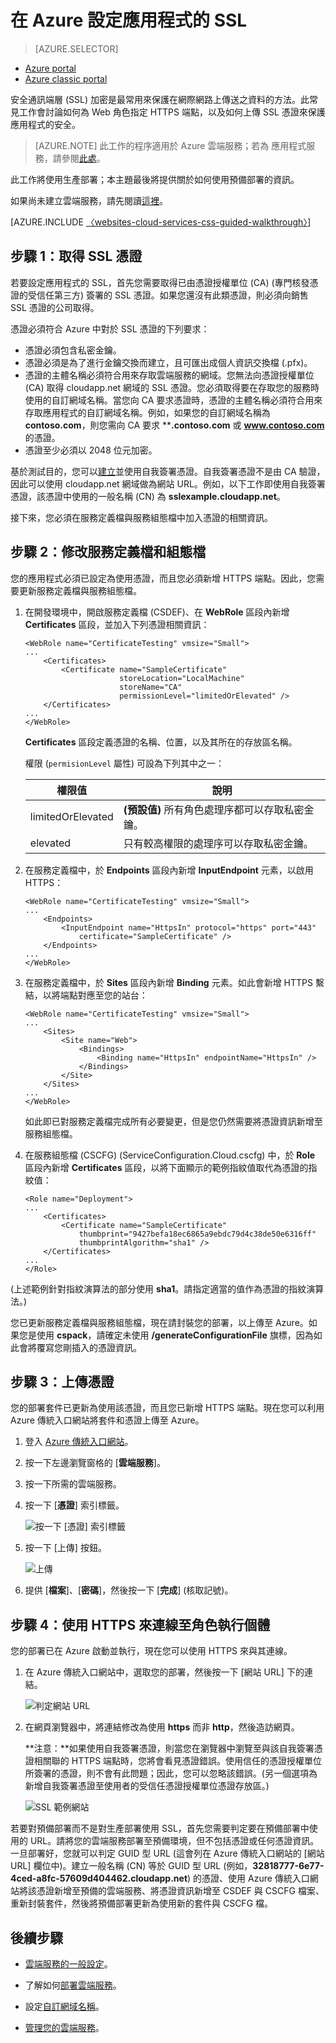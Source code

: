 <properties 
	pageTitle="設定雲端服務的 SSL (傳統) | Microsoft Azure" 
	description="了解如何為 Web 角色指定 HTTPS 端點，以及如何上傳 SSL 憑證來保護應用程式的安全。" 
	services="cloud-services" 
	documentationCenter=".net" 
	authors="Thraka" 
	manager="timlt" 
	editor=""/>

<tags 
	ms.service="cloud-services" 
	ms.workload="tbd" 
	ms.tgt_pltfrm="na" 
	ms.devlang="na" 
	ms.topic="article" 
	ms.date="01/15/2016"
	ms.author="adegeo"/>




# 在 Azure 設定應用程式的 SSL

> [AZURE.SELECTOR]
- [Azure portal](cloud-services-configure-ssl-certificate-portal.md)
- [Azure classic portal](cloud-services-configure-ssl-certificate.md)

安全通訊端層 (SSL) 加密是最常用來保護在網際網路上傳送之資料的方法。此常見工作會討論如何為 Web 角色指定 HTTPS 端點，以及如何上傳 SSL 憑證來保護應用程式的安全。

> [AZURE.NOTE] 此工作的程序適用於 Azure 雲端服務；若為 應用程式服務，請參閱[此處](../app-service-web/web-sites-configure-ssl-certificate.md)。

此工作將使用生產部署；本主題最後將提供關於如何使用預備部署的資訊。

如果尚未建立雲端服務，請先閱讀[這裡](cloud-services-how-to-create-deploy.md)。

[AZURE.INCLUDE [〈websites-cloud-services-css-guided-walkthrough〉](../../includes/websites-cloud-services-css-guided-walkthrough.md)]


## 步驟 1：取得 SSL 憑證

若要設定應用程式的 SSL，首先您需要取得已由憑證授權單位 (CA) (專門核發憑證的受信任第三方) 簽署的 SSL 憑證。如果您還沒有此類憑證，則必須向銷售 SSL 憑證的公司取得。

憑證必須符合 Azure 中對於 SSL 憑證的下列要求：

-   憑證必須包含私密金鑰。
-   憑證必須是為了進行金鑰交換而建立，且可匯出成個人資訊交換檔 (.pfx)。
-   憑證的主體名稱必須符合用來存取雲端服務的網域。您無法向憑證授權單位 (CA) 取得 cloudapp.net 網域的 SSL 憑證。您必須取得要在存取您的服務時使用的自訂網域名稱。當您向 CA 要求憑證時，憑證的主體名稱必須符合用來存取應用程式的自訂網域名稱。例如，如果您的自訂網域名稱為 **contoso.com**，則您需向 CA 要求 ****.contoso.com** 或 **www.contoso.com** 的憑證。
-   憑證至少必須以 2048 位元加密。

基於測試目的，您可以[建立](cloud-services-certs-create.md)並使用自我簽署憑證。自我簽署憑證不是由 CA 驗證，因此可以使用 cloudapp.net 網域做為網站 URL。例如，以下工作即使用自我簽署憑證，該憑證中使用的一般名稱 (CN) 為 **sslexample.cloudapp.net**。

接下來，您必須在服務定義檔與服務組態檔中加入憑證的相關資訊。

## 步驟 2：修改服務定義檔和組態檔

您的應用程式必須已設定為使用憑證，而且您必須新增 HTTPS 端點。因此，您需要更新服務定義檔與服務組態檔。

1.  在開發環境中，開啟服務定義檔 (CSDEF)、在 **WebRole** 區段內新增 **Certificates** 區段，並加入下列憑證相關資訊：

        <WebRole name="CertificateTesting" vmsize="Small">
        ...
            <Certificates>
                <Certificate name="SampleCertificate" 
							 storeLocation="LocalMachine" 
                    		 storeName="CA"
                             permissionLevel="limitedOrElevated" />
            </Certificates>
        ...
        </WebRole>

    **Certificates** 區段定義憑證的名稱、位置，以及其所在的存放區名稱。
    
    權限 (`permisionLevel` 屬性) 可設為下列其中之一：

    | 權限值 | 說明 |
    | ----------------  | ----------- |
    | limitedOrElevated | **(預設值)** 所有角色處理序都可以存取私密金鑰。 |
    | elevated | 只有較高權限的處理序可以存取私密金鑰。|

2.  在服務定義檔中，於 **Endpoints** 區段內新增 **InputEndpoint** 元素，以啟用 HTTPS：

        <WebRole name="CertificateTesting" vmsize="Small">
        ...
            <Endpoints>
                <InputEndpoint name="HttpsIn" protocol="https" port="443" 
                    certificate="SampleCertificate" />
            </Endpoints>
        ...
        </WebRole>

3.  在服務定義檔中，於 **Sites** 區段內新增 **Binding** 元素。如此會新增 HTTPS 繫結，以將端點對應至您的站台：

        <WebRole name="CertificateTesting" vmsize="Small">
        ...
            <Sites>
                <Site name="Web">
                    <Bindings>
                        <Binding name="HttpsIn" endpointName="HttpsIn" />
                    </Bindings>
                </Site>
            </Sites>
        ...
        </WebRole>

    如此即已對服務定義檔完成所有必要變更，但是您仍然需要將憑證資訊新增至服務組態檔。

4.  在服務組態檔 (CSCFG) (ServiceConfiguration.Cloud.cscfg) 中，於 **Role** 區段內新增 **Certificates** 區段，以將下面顯示的範例指紋值取代為憑證的指紋值：

        <Role name="Deployment">
        ...
            <Certificates>
                <Certificate name="SampleCertificate" 
                    thumbprint="9427befa18ec6865a9ebdc79d4c38de50e6316ff" 
                    thumbprintAlgorithm="sha1" />
            </Certificates>
        ...
        </Role>

(上述範例針對指紋演算法的部分使用 **sha1**。請指定適當的值作為憑證的指紋演算法。)

您已更新服務定義檔與服務組態檔，現在請封裝您的部署，以上傳至 Azure。如果您是使用 **cspack**，請確定未使用 **/generateConfigurationFile** 旗標，因為如此會將覆寫您剛插入的憑證資訊。

## 步驟 3：上傳憑證

您的部署套件已更新為使用該憑證，而且您已新增 HTTPS 端點。現在您可以利用 Azure 傳統入口網站將套件和憑證上傳至 Azure。

1. 登入 [Azure 傳統入口網站][]。 
2. 按一下左邊瀏覽窗格的 [**雲端服務**]。
3. 按一下所需的雲端服務。
4. 按一下 [**憑證**] 索引標籤。

    ![按一下 [憑證] 索引標籤](./media/cloud-services-configure-ssl-certificate/click-cert.png)

5. 按一下 [上傳] 按鈕。

    ![上傳](./media/cloud-services-configure-ssl-certificate/upload-button.png)
    
6. 提供 [**檔案**]、[**密碼**]，然後按一下 [**完成**] \(核取記號)。

## 步驟 4：使用 HTTPS 來連線至角色執行個體

您的部署已在 Azure 啟動並執行，現在您可以使用 HTTPS 來與其連線。

1.  在 Azure 傳統入口網站中，選取您的部署，然後按一下 [網站 URL] 下的連結。

    ![判定網站 URL][2]

2.  在網頁瀏覽器中，將連結修改為使用 **https** 而非 **http**，然後造訪網頁。

    **注意：**如果使用自我簽署憑證，則當您在瀏覽器中瀏覽至與該自我簽署憑證相關聯的 HTTPS 端點時，您將會看見憑證錯誤。使用信任的憑證授權單位所簽署的憑證，則不會有此問題；因此，您可以忽略該錯誤。(另一個選項為新增自我簽署憑證至使用者的受信任憑證授權單位憑證存放區。)

    ![SSL 範例網站][3]

若要對預備部署而不是對生產部署使用 SSL，首先您需要判定要在預備部署中使用的 URL。請將您的雲端服務部署至預備環境，但不包括憑證或任何憑證資訊。一旦部署好，您就可以判定 GUID 型 URL (這會列在 Azure 傳統入口網站的 [網站 URL] 欄位中)。建立一般名稱 (CN) 等於 GUID 型 URL (例如，**32818777-6e77-4ced-a8fc-57609d404462.cloudapp.net**) 的憑證、使用 Azure 傳統入口網站將該憑證新增至預備的雲端服務、將憑證資訊新增至 CSDEF 與 CSCFG 檔案、重新封裝套件，然後將預備部署更新為使用新的套件與 CSCFG 檔。

## 後續步驟

* [雲端服務的一般設定](cloud-services-how-to-configure.md)。
* 了解如何[部署雲端服務](cloud-services-how-to-create-deploy.md)。
* 設定[自訂網域名稱](cloud-services-custom-domain-name.md)。
* [管理您的雲端服務](cloud-services-how-to-manage.md)。


  [Azure 傳統入口網站]: http://manage.windowsazure.com
  [0]: ./media/cloud-services-configure-ssl-certificate/CreateCloudService.png
  [1]: ./media/cloud-services-configure-ssl-certificate/AddCertificate.png
  [2]: ./media/cloud-services-configure-ssl-certificate/CopyURL.png
  [3]: ./media/cloud-services-configure-ssl-certificate/SSLCloudService.png
  [4]: ./media/cloud-services-configure-ssl-certificate/AddCertificateComplete.png

<!---HONumber=AcomDC_0128_2016-->